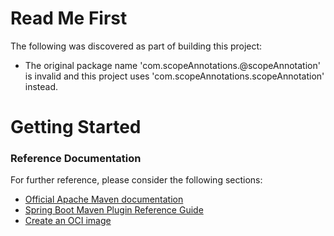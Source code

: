# Read Me First
The following was discovered as part of building this project:

* The original package name 'com.scopeAnnotations.@scopeAnnotation' is invalid and this project uses 'com.scopeAnnotations.scopeAnnotation' instead.

# Getting Started

### Reference Documentation
For further reference, please consider the following sections:

* [Official Apache Maven documentation](https://maven.apache.org/guides/index.html)
* [Spring Boot Maven Plugin Reference Guide](https://docs.spring.io/spring-boot/docs/3.2.2/maven-plugin/reference/html/)
* [Create an OCI image](https://docs.spring.io/spring-boot/docs/3.2.2/maven-plugin/reference/html/#build-image)

